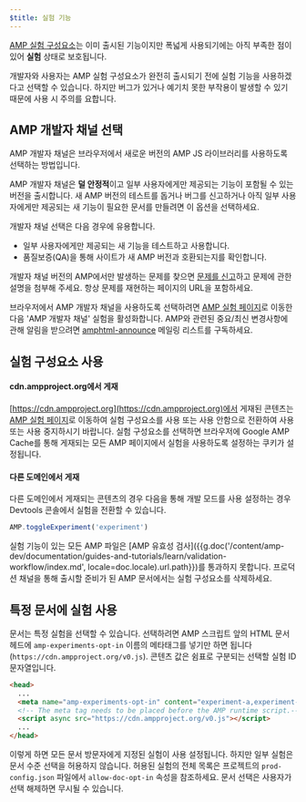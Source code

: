 ```yaml
---
$title: 실험 기능
---
```


[AMP 실험 구성요소](https://github.com/ampproject/amphtml/tree/master/tools/experiments)는
이미 출시된 기능이지만 폭넓게 사용되기에는 아직 부족한 점이 있어 **실험** 상태로 보호됩니다.

개발자와 사용자는 AMP 실험 구성요소가 완전히 출시되기 전에 실험 기능을 사용하겠다고 선택할 수 있습니다.
하지만 버그가 있거나 예기치 못한 부작용이 발생할 수 있기 때문에 사용 시 주의를 요합니다.

## AMP 개발자 채널 선택

AMP 개발자 채널은 브라우저에서 새로운 버전의 AMP JS 라이브러리를 사용하도록 선택하는 방법입니다.

AMP 개발자 채널은 **덜 안정적**이고 일부 사용자에게만 제공되는 기능이 포함될 수 있는 버전을 출시합니다. 새 AMP 버전의 테스트를 돕거나 버그를 신고하거나 아직 일부 사용자에게만 제공되는 새 기능이 필요한 문서를 만들려면 이 옵션을 선택하세요.

개발자 채널 선택은 다음 경우에 유용합니다.

- 일부 사용자에게만 제공되는 새 기능을 테스트하고 사용합니다.
- 품질보증(QA)을 통해 사이트가 새 AMP 버전과 호환되는지를 확인합니다.

개발자 채널 버전의 AMP에서만 발생하는 문제를 찾으면 [문제를 신고](https://github.com/ampproject/amphtml/issues/new)하고 문제에 관한 설명을 첨부해 주세요. 항상 문제를 재현하는 페이지의 URL을 포함하세요.

브라우저에서 AMP 개발자 채널을 사용하도록 선택하려면 [AMP 실험 페이지](https://cdn.ampproject.org/experiments.html)로 이동한 다음 'AMP 개발자 채널' 실험을 활성화합니다. AMP와 관련된 중요/최신 변경사항에 관해 알림을 받으려면 [amphtml-announce](https://groups.google.com/forum/#!forum/amphtml-announce) 메일링 리스트를 구독하세요.

## 실험 구성요소 사용

#### cdn.ampproject.org에서 게재

[https://cdn.ampproject.org](https://cdn.ampproject.org)에서 게재된 콘텐츠는 
[AMP 실험 페이지](https://cdn.ampproject.org/experiments.html)로 이동하여
실험 구성요소를 사용 또는 사용 안함으로 전환하여 사용 또는 사용 중지하시기 바랍니다. 실험 구성요소를 선택하면 브라우저에 Google AMP Cache를 통해 게재되는 모든 AMP 페이지에서 실험을 사용하도록 설정하는 쿠키가 설정됩니다.

#### 다른 도메인에서 게재

다른 도메인에서 게재되는 콘텐츠의 경우 다음을 통해 개발 모드를 사용 설정하는 경우 Devtools 콘솔에서 실험을 전환할 수 있습니다.

```js
AMP.toggleExperiment('experiment')
```

실험 기능이 있는 모든 AMP 파일은
[AMP 유효성 검사]({{g.doc('/content/amp-dev/documentation/guides-and-tutorials/learn/validation-workflow/index.md', locale=doc.locale).url.path}})를 통과하지 못합니다.
프로덕션 채널을 통해 출시할 준비가 된 AMP 문서에서는 실험 구성요소를 삭제하세요.

## 특정 문서에 실험 사용

문서는 특정 실험을 선택할 수 있습니다. 선택하려면 AMP 스크립트 앞의 HTML 문서 헤드에 `amp-experiments-opt-in` 이름의 메타태그를 넣기만 하면 됩니다(`https://cdn.ampproject.org/v0.js`). 콘텐츠 값은 쉼표로 구분되는 선택할 실험 ID 문자열입니다.

```html
<head>
  ...
  <meta name="amp-experiments-opt-in" content="experiment-a,experiment-b">
  <!-- The meta tag needs to be placed before the AMP runtime script.-->
  <script async src="https://cdn.ampproject.org/v0.js"></script>
  ...
</head>
```

이렇게 하면 모든 문서 방문자에게 지정된 실험이 사용 설정됩니다. 하지만 일부 실험은 문서 수준 선택을 허용하지 않습니다. 허용된 실험의 전체 목록은 프로젝트의 `prod-config.json` 파일에서 `allow-doc-opt-in` 속성을 참조하세요. 문서 선택은 사용자가 선택 해제하면 무시될 수 있습니다.
 
